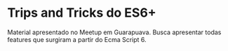 # Trips and Tricks do ES6+

Material apresentado no Meetup em Guarapuava. Busca apresentar todas features que surgiram a partir do Ecma Script 6.
